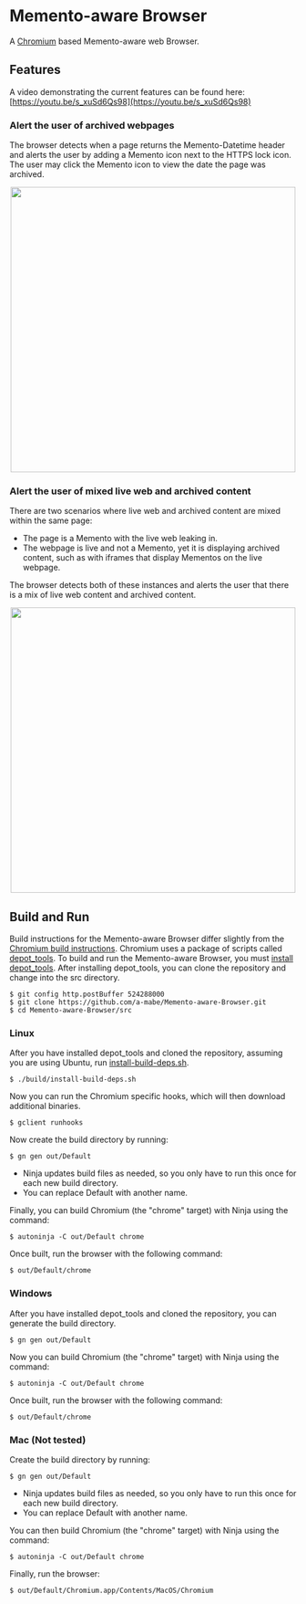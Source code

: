 
# Memento-aware Browser
A [Chromium](https://www.chromium.org/Home) based Memento-aware web Browser.

## Features

A video demonstrating the current features can be found here: [https://youtu.be/s_xuSd6Qs98](https://youtu.be/s_xuSd6Qs98)

### Alert the user of archived webpages

The browser detects when a page returns the Memento-Datetime header and alerts the user by adding a Memento icon next to the HTTPS lock icon. The user may click the Memento icon to view the date the page was archived.

<p align="center"><img src="https://github.com/a-mabe/Memento-aware-Browser/blob/master/docs/GIFs/memento-popup.gif" width="500"></p>

### Alert the user of mixed live web and archived content

There are two scenarios where live web and archived content are mixed within the same page:

  * The page is a Memento with the live web leaking in.
  * The webpage is live and not a Memento, yet it is displaying archived content, such as with iframes that display Mementos on the live webpage.
  
The browser detects both of these instances and alerts the user that there is a mix of live web content and archived content.

<p align="center"><img src="https://github.com/a-mabe/Memento-aware-Browser/blob/master/docs/GIFs/mixed-archival-content.gif" width="500"></p>

## Build and Run
Build instructions for the Memento-aware Browser differ slightly from the [Chromium build instructions](https://www.chromium.org/developers/how-tos/get-the-code).
Chromium uses a package of scripts called [depot_tools](https://dev.chromium.org/developers/how-tos/depottools). To build and run the Memento-aware Browser, you must [install depot_tools](https://commondatastorage.googleapis.com/chrome-infra-docs/flat/depot_tools/docs/html/depot_tools_tutorial.html#_setting_up).
After installing depot_tools, you can clone the repository and change into the src directory.
```
$ git config http.postBuffer 524288000
$ git clone https://github.com/a-mabe/Memento-aware-Browser.git
$ cd Memento-aware-Browser/src
```

### Linux
After you have installed depot_tools and cloned the repository, assuming you are using Ubuntu, run [install-build-deps.sh](https://chromium.googlesource.com/chromium/src/+/master/build/install-build-deps.sh).
```
$ ./build/install-build-deps.sh
```
Now you can run the Chromium specific hooks, which will then download additional binaries.
```
$ gclient runhooks
```
Now create the build directory by running:
```
$ gn gen out/Default
```
* Ninja updates build files as needed, so you only have to run this once for each new build directory.
* You can replace Default with another name.

Finally, you can build Chromium (the "chrome" target) with Ninja using the command:
```
$ autoninja -C out/Default chrome
```
Once built, run the browser with the following command:
```
$ out/Default/chrome
```
### Windows
After you have installed depot_tools and cloned the repository, you can generate the build directory.
```
$ gn gen out/Default
```
Now you can build Chromium (the "chrome" target) with Ninja using the command:
```
$ autoninja -C out/Default chrome
```
Once built, run the browser with the following command:
```
$ out/Default/chrome
```
### Mac (Not tested)
Create the build directory by running:
```
$ gn gen out/Default
```
* Ninja updates build files as needed, so you only have to run this once for each new build directory.
* You can replace Default with another name.

You can then build Chromium (the "chrome" target) with Ninja using the command:
```
$ autoninja -C out/Default chrome
```
Finally, run the browser:
```
$ out/Default/Chromium.app/Contents/MacOS/Chromium
```
